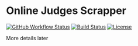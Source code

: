 # Online Judges Scrapper

[![GitHub Workflow Status](https://github.com/amrsalama/online-judges-scraper/workflows/NodeCI/badge.svg)](https://github.com/amrsalama/online-judges-scraper/actions)
[![Build Status](https://img.shields.io/travis/amrsalama/online-judges-scraper/master?logo=travis)](https://travis-ci.com/amrsalama/online-judges-scraper)
[![License](https://img.shields.io/github/license/amrsalama/online-judges-scraper)](https://github.com/amrsalama/online-judges-scraper/blob/master/LICENSE)

More details later
